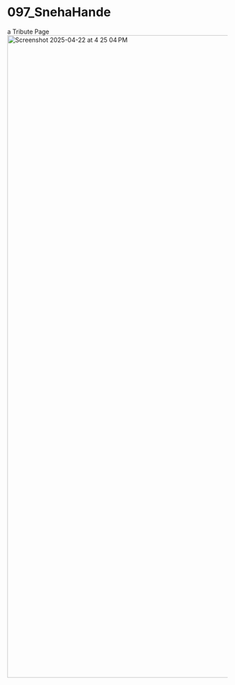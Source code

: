 # 097_SnehaHande
a Tribute Page
<img width="1469" alt="Screenshot 2025-04-22 at 4 25 04 PM" src="https://github.com/user-attachments/assets/0f023651-751a-422e-9024-6f67bc92476f" />
